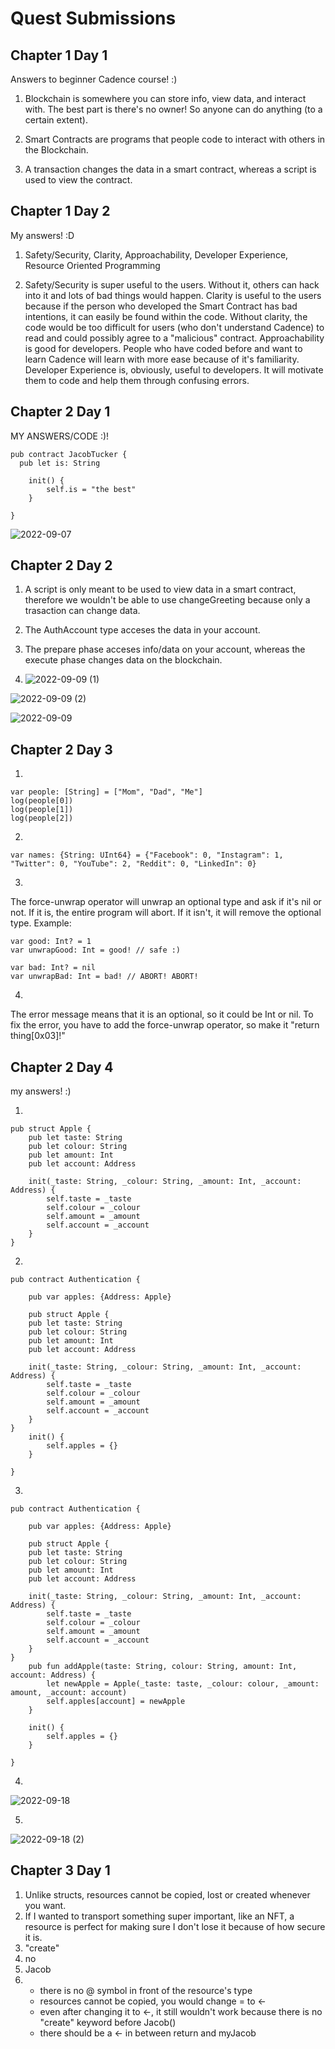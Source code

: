 # Quest Submissions

## Chapter 1 Day 1 

Answers to beginner Cadence course! :)

1. Blockchain is somewhere you can store info, view data, and interact with. The best part is there's no owner! So anyone can do anything (to a certain extent).

2. Smart Contracts are programs that people code to interact with others in the Blockchain. 

3. A transaction changes the data in a smart contract, whereas a script is used to view the contract.

## Chapter 1 Day 2 

My answers! :D

1. Safety/Security, Clarity, Approachability, Developer Experience, Resource Oriented Programming

2. Safety/Security is super useful to the users. Without it, others can hack into it and lots of bad things would happen.
   Clarity is useful to the users because if the person who developed the Smart Contract has bad intentions, it can easily be found within the code. Without clarity, the    code would be too difficult for users (who don't understand Cadence) to read and could possibly agree to a "malicious" contract.
   Approachability is good for developers. People who have coded before and want to learn Cadence will learn with more ease because of it's familiarity.
   Developer Experience is, obviously, useful to developers. It will motivate them to code and help them through confusing errors. 

## Chapter 2 Day 1

MY ANSWERS/CODE :)!

```cadence
pub contract JacobTucker {
  pub let is: String

    init() {
        self.is = "the best"
    }

}
```
![2022-09-07](https://user-images.githubusercontent.com/70292894/188973876-a96dcce8-b4e2-43b1-99fb-d47489bcaa5c.png)

## Chapter 2 Day 2

1. A script is only meant to be used to view data in a smart contract, therefore we wouldn't be able to use changeGreeting because only a trasaction can change data.

2. The AuthAccount type acceses the data in your account.

3. The prepare phase acceses info/data on your account, whereas the execute phase changes data on the blockchain. 

4. ![2022-09-09 (1)](https://user-images.githubusercontent.com/70292894/189458909-be5e1fe3-63ed-4dc5-9a62-70ea4495cb2b.png)

![2022-09-09 (2)](https://user-images.githubusercontent.com/70292894/189458923-0f50e02e-3a13-478f-803f-e1faf83c9463.png)

![2022-09-09](https://user-images.githubusercontent.com/70292894/189458940-2e05abb8-99a8-4b5b-a081-648d7f96dc1f.png)

## Chapter 2 Day 3
1. 
```cadence
var people: [String] = ["Mom", "Dad", "Me"]
log(people[0]) 
log(people[1]) 
log(people[2])
```

2.
```cadence
var names: {String: UInt64} = {"Facebook": 0, "Instagram": 1, "Twitter": 0, "YouTube": 2, "Reddit": 0, "LinkedIn": 0}
```
3.
The force-unwrap operator will unwrap an optional type and ask if it's nil or not. If it is, the entire program will abort. If it isn't, it will remove the optional type. Example:

```cadence
var good: Int? = 1
var unwrapGood: Int = good! // safe :)

var bad: Int? = nil
var unwrapBad: Int = bad! // ABORT! ABORT!
```
4.
The error message means that it is an optional, so it could be Int or nil. To fix the error, you have to add the force-unwrap operator, so make it "return thing[0x03]!"

## Chapter 2 Day 4 
my answers! :)

1.
```cadence
pub struct Apple {
    pub let taste: String
    pub let colour: String
    pub let amount: Int 
    pub let account: Address

    init(_taste: String, _colour: String, _amount: Int, _account: Address) {
        self.taste = _taste
        self.colour = _colour
        self.amount = _amount
        self.account = _account
    }
}
```

2.
```cadence
pub contract Authentication {

    pub var apples: {Address: Apple}
    
    pub struct Apple {
    pub let taste: String
    pub let colour: String
    pub let amount: Int 
    pub let account: Address

    init(_taste: String, _colour: String, _amount: Int, _account: Address) {
        self.taste = _taste
        self.colour = _colour
        self.amount = _amount
        self.account = _account
    }
}
    init() {
        self.apples = {}
    }

}
```
3.
```cadence
pub contract Authentication {

    pub var apples: {Address: Apple}
    
    pub struct Apple {
    pub let taste: String
    pub let colour: String
    pub let amount: Int 
    pub let account: Address

    init(_taste: String, _colour: String, _amount: Int, _account: Address) {
        self.taste = _taste
        self.colour = _colour
        self.amount = _amount
        self.account = _account
    }
}
    pub fun addApple(taste: String, colour: String, amount: Int, account: Address) {
        let newApple = Apple(_taste: taste, _colour: colour, _amount: amount, _account: account)
        self.apples[account] = newApple
    }

    init() {
        self.apples = {}
    }

}
```

4.
![2022-09-18](https://user-images.githubusercontent.com/70292894/190924884-319a6bf4-2074-442a-842a-a75926c55634.png)

5.
![2022-09-18 (2)](https://user-images.githubusercontent.com/70292894/190939177-49ee84c4-3937-46e1-b4c8-4c1d1db33a0f.png)

## Chapter 3 Day 1 

1. Unlike structs, resources cannot be copied, lost or created whenever you want.
2. If I wanted to transport something super important, like an NFT, a resource is perfect for making sure I don't lose it because of how secure it is. 
3. "create"
4. no
5. Jacob
6. - there is no @ symbol in front of the resource's type
   - resources cannot be copied, you would change = to <-
   - even after changing it to <-, it still wouldn't work because there is no "create" keyword before Jacob()
   - there should be a <- in between return and myJacob 
